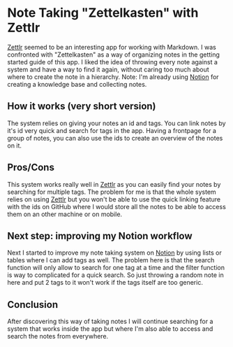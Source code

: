 # Note Taking "Zettelkasten" with Zettlr

[Zettlr](www.zettlr.com) seemed to be an interesting app for working with Markdown. I was confronted with "Zettelkasten" as a way of organizing notes in the getting started guide of this app. I liked the idea of throwing every note against a system and have a way to find it again, without caring too much about where to create the note in a hierarchy. Note: I'm already using [Notion](www.notion.so) for creating a knowledge base and collecting notes. 

## How it works (very short version)
The system relies on giving your notes an id and tags. You can link notes by it's id very quick and search for tags in the app. Having a frontpage for a group of notes, you can also use the ids to create an overview of the notes on it.

## Pros/Cons
This system works really well in [Zettlr](www.zettlr.com) as you can easily find your notes by searching for multiple tags. The problem for me is that the whole system relies on using [Zettlr](www.zettlr.com) but you won't be able to use the quick linking feature with the ids on GitHub where I would store all the notes to be able to access them on an other machine or on mobile.

## Next step: improving my Notion workflow
Next I started to improve my note taking system on [Notion](www.notion.so) by using lists or tables where I can add tags as well. The problem here is that the search function will only allow to search for one tag at a time and the filter function is way to complicated for a quick search. So just throwing a random note in here and put 2 tags to it won't work if the tags itself are too generic.

## Conclusion
After discovering this way of taking notes I will continue searching for a system that works inside the app but where I'm also able to access and search the notes from everywhere.

